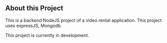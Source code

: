 ## About this Project

This is a backend NodeJS project of a video rental application. This project uses expressJS, Mongodb.

This project is currently in development.

